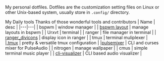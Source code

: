 My personal dotfiles.
Dotfiles are the customization setting files on Linux or other Unix-based system, usually store in `.config/` directory.

My Daily tools
Thanks of those wonderful tools and contributors
| Name | desc |
|---|---|
| bspwm | window manager |
| [bspwm layout](https://github.com/phenax/bsp-layout) | manage layouts in bspwm |
| Urxvt | terminal |
| ranger | file manager in terminal |
| [ranger_divicons](https://github.com/alexanderjeurissen/ranger_devicons) | display icon in ranger |
| tmux | terminal muliplexer | 
|[.tmux](https://github.com/gpakosz/.tmux) | pretty & versatile tmux configuration |
|[pulsemixer](https://github.com/GeorgeFilipkin/pulsemixer) | CLI and curses mixer for PulseAudio | 
| nitrogen | manage wallpaper | 
| cmus | simple terminal music player | 
| [cli-visualizer](https://github.com/dpayne/cli-visualizer) | CLI based audio visualizer |

